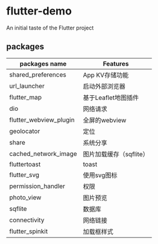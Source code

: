 # flutter-demo
An initial taste of the Flutter project

## packages

packages name | Features
---|---
shared_preferences | App KV存储功能
url_launcher | 启动外部浏览器
flutter_map | 基于Leaflet地图插件
dio | 网络请求
flutter_webview_plugin | 全屏的webview
geolocator | 定位
share | 系统分享
cached_network_image | 图片加载缓存（sqflite）
fluttertoast | toast
flutter_svg | 使用svg图标
permission_handler | 权限
photo_view	| 图片预览
sqflite | 数据库
connectivity | 网络链接
flutter_spinkit | 加载框样式
